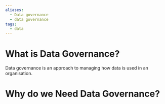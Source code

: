 ```yaml
---
aliases:
  - Data governance
  - data governance
tags:
  - data
---
```

# What is Data Governance?
Data governance is an approach to managing how data is used in an organisation. 

# Why do we Need Data Governance?

